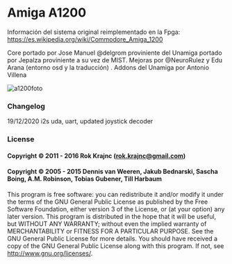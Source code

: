 # Amiga A1200
Información del sistema original reimplementado en la Fpga: https://es.wikipedia.org/wiki/Commodore_Amiga_1200

Core portado por Jose Manuel @delgrom proviniente del Unamiga portado por Jepalza proviniente a su vez de MIST. Mejoras por @NeuroRulez y Edu Arana (entorno osd y la traducción)
. Addons del Unamiga por Antonio Villena

![a1200foto](https://user-images.githubusercontent.com/31018768/71215821-17188b00-22b9-11ea-8033-4ef7fa745241.jpg)



### Changelog
19/12/2020 i2s uda, uart, updated joystick decoder

### License

#### Copyright © 2011 - 2016 Rok Krajnc (rok.krajnc@gmail.com)

#### Copyright © 2005 - 2015 Dennis van Weeren, Jakub Bednarski, Sascha Boing, A.M. Robinson, Tobias Gubener, Till Harbaum

This program is free software: you can redistribute it and/or modify it under the terms of the GNU General Public License as published by the Free Software Foundation, either version 3 of the License, or (at your option) any later version.
This program is distributed in the hope that it will be useful, but WITHOUT ANY WARRANTY; without even the implied warranty of MERCHANTABILITY or FITNESS FOR A PARTICULAR PURPOSE. See the GNU General Public License for more details.
You should have received a copy of the GNU General Public License along with this program. If not, see http://www.gnu.org/licenses/.

